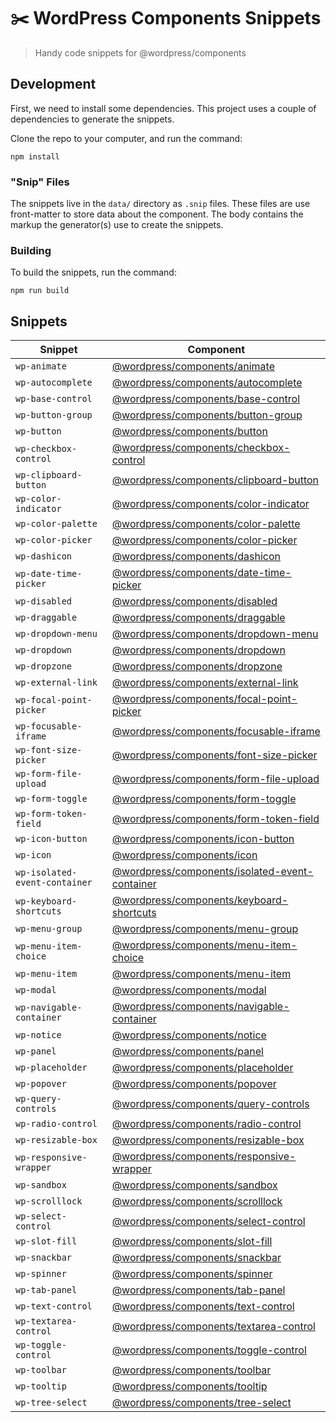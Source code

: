 # ✂️ WordPress Components Snippets

> Handy code snippets for @wordpress/components

## Development

First, we need to install some dependencies. This project uses a couple of dependencies to generate the snippets.

Clone the repo to your computer, and run the command:

```
npm install
```

### "Snip" Files

The snippets live in the `data/` directory as `.snip` files. These files are use front-matter to store data about the component. The body contains the markup the generator(s) use to create the snippets.

### Building

To build the snippets, run the command:

```
npm run build
```

<!-- SNIPPET-TABLE -->
<!-- This table was automatically generated -->

## Snippets

| Snippet | Component |
| --- | --- |
| `wp-animate` | [@wordpress/components/animate](https://github.com/WordPress/gutenberg/tree/master/packages/components/src/animate) |
| `wp-autocomplete` | [@wordpress/components/autocomplete](https://github.com/WordPress/gutenberg/tree/master/packages/components/src/autocomplete) |
| `wp-base-control` | [@wordpress/components/base-control](https://github.com/WordPress/gutenberg/tree/master/packages/components/src/base-control) |
| `wp-button-group` | [@wordpress/components/button-group](https://github.com/WordPress/gutenberg/tree/master/packages/components/src/button-group) |
| `wp-button` | [@wordpress/components/button](https://github.com/WordPress/gutenberg/tree/master/packages/components/src/button) |
| `wp-checkbox-control` | [@wordpress/components/checkbox-control](https://github.com/WordPress/gutenberg/tree/master/packages/components/src/checkbox-control) |
| `wp-clipboard-button` | [@wordpress/components/clipboard-button](https://github.com/WordPress/gutenberg/tree/master/packages/components/src/clipboard-button) |
| `wp-color-indicator` | [@wordpress/components/color-indicator](https://github.com/WordPress/gutenberg/tree/master/packages/components/src/color-indicator) |
| `wp-color-palette` | [@wordpress/components/color-palette](https://github.com/WordPress/gutenberg/tree/master/packages/components/src/color-palette) |
| `wp-color-picker` | [@wordpress/components/color-picker](https://github.com/WordPress/gutenberg/tree/master/packages/components/src/color-picker) |
| `wp-dashicon` | [@wordpress/components/dashicon](https://github.com/WordPress/gutenberg/tree/master/packages/components/src/dashicon) |
| `wp-date-time-picker` | [@wordpress/components/date-time-picker](https://github.com/WordPress/gutenberg/tree/master/packages/components/src/date-time-picker) |
| `wp-disabled` | [@wordpress/components/disabled](https://github.com/WordPress/gutenberg/tree/master/packages/components/src/disabled) |
| `wp-draggable` | [@wordpress/components/draggable](https://github.com/WordPress/gutenberg/tree/master/packages/components/src/draggable) |
| `wp-dropdown-menu` | [@wordpress/components/dropdown-menu](https://github.com/WordPress/gutenberg/tree/master/packages/components/src/dropdown-menu) |
| `wp-dropdown` | [@wordpress/components/dropdown](https://github.com/WordPress/gutenberg/tree/master/packages/components/src/dropdown) |
| `wp-dropzone` | [@wordpress/components/dropzone](https://github.com/WordPress/gutenberg/tree/master/packages/components/src/dropzone) |
| `wp-external-link` | [@wordpress/components/external-link](https://github.com/WordPress/gutenberg/tree/master/packages/components/src/external-link) |
| `wp-focal-point-picker` | [@wordpress/components/focal-point-picker](https://github.com/WordPress/gutenberg/tree/master/packages/components/src/focal-point-picker) |
| `wp-focusable-iframe` | [@wordpress/components/focusable-iframe](https://github.com/WordPress/gutenberg/tree/master/packages/components/src/focusable-iframe) |
| `wp-font-size-picker` | [@wordpress/components/font-size-picker](https://github.com/WordPress/gutenberg/tree/master/packages/components/src/font-size-picker) |
| `wp-form-file-upload` | [@wordpress/components/form-file-upload](https://github.com/WordPress/gutenberg/tree/master/packages/components/src/form-file-upload) |
| `wp-form-toggle` | [@wordpress/components/form-toggle](https://github.com/WordPress/gutenberg/tree/master/packages/components/src/form-toggle) |
| `wp-form-token-field` | [@wordpress/components/form-token-field](https://github.com/WordPress/gutenberg/tree/master/packages/components/src/form-token-field) |
| `wp-icon-button` | [@wordpress/components/icon-button](https://github.com/WordPress/gutenberg/tree/master/packages/components/src/icon-button) |
| `wp-icon` | [@wordpress/components/icon](https://github.com/WordPress/gutenberg/tree/master/packages/components/src/icon) |
| `wp-isolated-event-container` | [@wordpress/components/isolated-event-container](https://github.com/WordPress/gutenberg/tree/master/packages/components/src/isolated-event-container) |
| `wp-keyboard-shortcuts` | [@wordpress/components/keyboard-shortcuts](https://github.com/WordPress/gutenberg/tree/master/packages/components/src/keyboard-shortcuts) |
| `wp-menu-group` | [@wordpress/components/menu-group](https://github.com/WordPress/gutenberg/tree/master/packages/components/src/menu-group) |
| `wp-menu-item-choice` | [@wordpress/components/menu-item-choice](https://github.com/WordPress/gutenberg/tree/master/packages/components/src/menu-item-choice) |
| `wp-menu-item` | [@wordpress/components/menu-item](https://github.com/WordPress/gutenberg/tree/master/packages/components/src/menu-item) |
| `wp-modal` | [@wordpress/components/modal](https://github.com/WordPress/gutenberg/tree/master/packages/components/src/modal) |
| `wp-navigable-container` | [@wordpress/components/navigable-container](https://github.com/WordPress/gutenberg/tree/master/packages/components/src/navigable-container) |
| `wp-notice` | [@wordpress/components/notice](https://github.com/WordPress/gutenberg/tree/master/packages/components/src/notice) |
| `wp-panel` | [@wordpress/components/panel](https://github.com/WordPress/gutenberg/tree/master/packages/components/src/panel) |
| `wp-placeholder` | [@wordpress/components/placeholder](https://github.com/WordPress/gutenberg/tree/master/packages/components/src/placeholder) |
| `wp-popover` | [@wordpress/components/popover](https://github.com/WordPress/gutenberg/tree/master/packages/components/src/popover) |
| `wp-query-controls` | [@wordpress/components/query-controls](https://github.com/WordPress/gutenberg/tree/master/packages/components/src/query-controls) |
| `wp-radio-control` | [@wordpress/components/radio-control](https://github.com/WordPress/gutenberg/tree/master/packages/components/src/radio-control) |
| `wp-resizable-box` | [@wordpress/components/resizable-box](https://github.com/WordPress/gutenberg/tree/master/packages/components/src/resizable-box) |
| `wp-responsive-wrapper` | [@wordpress/components/responsive-wrapper](https://github.com/WordPress/gutenberg/tree/master/packages/components/src/responsive-wrapper) |
| `wp-sandbox` | [@wordpress/components/sandbox](https://github.com/WordPress/gutenberg/tree/master/packages/components/src/sandbox) |
| `wp-scrolllock` | [@wordpress/components/scrolllock](https://github.com/WordPress/gutenberg/tree/master/packages/components/src/scrolllock) |
| `wp-select-control` | [@wordpress/components/select-control](https://github.com/WordPress/gutenberg/tree/master/packages/components/src/select-control) |
| `wp-slot-fill` | [@wordpress/components/slot-fill](https://github.com/WordPress/gutenberg/tree/master/packages/components/src/slot-fill) |
| `wp-snackbar` | [@wordpress/components/snackbar](https://github.com/WordPress/gutenberg/tree/master/packages/components/src/snackbar) |
| `wp-spinner` | [@wordpress/components/spinner](https://github.com/WordPress/gutenberg/tree/master/packages/components/src/spinner) |
| `wp-tab-panel` | [@wordpress/components/tab-panel](https://github.com/WordPress/gutenberg/tree/master/packages/components/src/tab-panel) |
| `wp-text-control` | [@wordpress/components/text-control](https://github.com/WordPress/gutenberg/tree/master/packages/components/src/text-control) |
| `wp-textarea-control` | [@wordpress/components/textarea-control](https://github.com/WordPress/gutenberg/tree/master/packages/components/src/textarea-control) |
| `wp-toggle-control` | [@wordpress/components/toggle-control](https://github.com/WordPress/gutenberg/tree/master/packages/components/src/toggle-control) |
| `wp-toolbar` | [@wordpress/components/toolbar](https://github.com/WordPress/gutenberg/tree/master/packages/components/src/toolbar) |
| `wp-tooltip` | [@wordpress/components/tooltip](https://github.com/WordPress/gutenberg/tree/master/packages/components/src/tooltip) |
| `wp-tree-select` | [@wordpress/components/tree-select](https://github.com/WordPress/gutenberg/tree/master/packages/components/src/tree-select) |

<!-- /SNIPPET-TABLE -->
